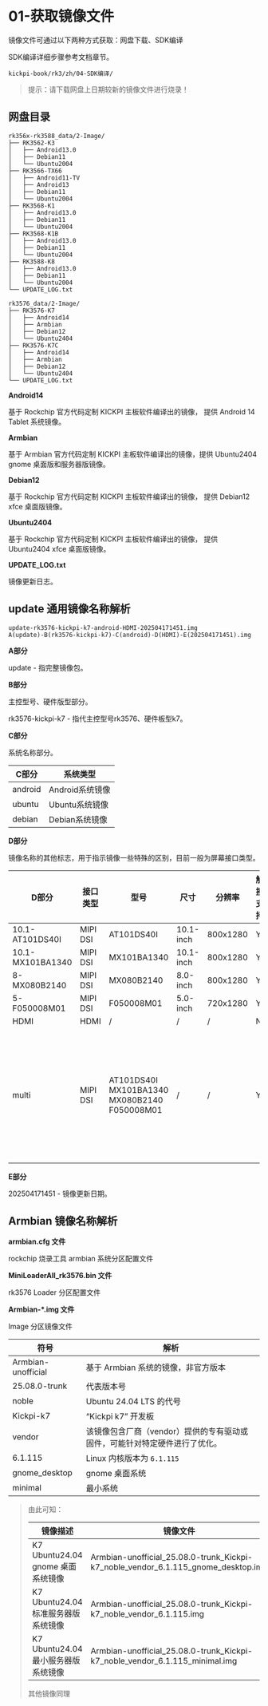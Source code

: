 # 01-获取镜像文件

镜像文件可通过以下两种方式获取：网盘下载、SDK编译

SDK编译详细步骤参考文档章节。

```
kickpi-book/rk3/zh/04-SDK编译/
```

> 提示：请下载网盘上日期较新的镜像文件进行烧录！



## 网盘目录

```
rk356x-rk3588_data/2-Image/
├── RK3562-K3
│   ├── Android13.0
│   ├── Debian11
│   └── Ubuntu2004
├── RK3566-TX66
│   ├── Android11-TV
│   ├── Android13
│   ├── Debian11
│   └── Ubuntu2004
├── RK3568-K1
│   ├── Android13.0
│   ├── Debian11
│   └── Ubuntu2004
├── RK3568-K1B
│   ├── Android13.0
│   ├── Debian11
│   └── Ubuntu2004
├── RK3588-K8
│   ├── Android13.0
│   ├── Debian11
│   └── Ubuntu2004
└── UPDATE_LOG.txt

rk3576_data/2-Image/
├── RK3576-K7
│   ├── Android14
│   ├── Armbian
│   ├── Debian12
│   └── Ubuntu2404
├── RK3576-K7C
│   ├── Android14
│   ├── Armbian
│   ├── Debian12
│   └── Ubuntu2404
└── UPDATE_LOG.txt
```



**Android14**

基于 Rockchip 官方代码定制 KICKPI 主板软件编译出的镜像， 提供 Android 14 Tablet 系统镜像。

**Armbian**

基于 Armbian 官方代码定制 KICKPI 主板软件编译出的镜像，提供 Ubuntu2404 gnome 桌面版和服务器版镜像。

**Debian12**

基于 Rockchip 官方代码定制 KICKPI 主板软件编译出的镜像， 提供 Debian12 xfce 桌面版镜像。

**Ubuntu2404**

基于 Rockchip 官方代码定制 KICKPI 主板软件编译出的镜像， 提供 Ubuntu2404 xfce 桌面版镜像。

**UPDATE_LOG.txt**

镜像更新日志。



## update 通用镜像名称解析

```
update-rk3576-kickpi-k7-android-HDMI-202504171451.img
A(update)-B(rk3576-kickpi-k7)-C(android)-D(HDMI)-E(202504171451).img
```

**A部分**

update - 指完整镜像包。



**B部分**

主控型号、硬件版型部分。

rk3576-kickpi-k7 - 指代主控型号rk3576、硬件板型k7。



**C部分**

系统名称部分。

| C部分   | 系统类型        |
| ------- | --------------- |
| android | Android系统镜像 |
| ubuntu  | Ubuntu系统镜像  |
| debian  | Debian系统镜像  |



**D部分**

镜像名称的其他标志，用于指示镜像一些特殊的区别，目前一般为屏幕接口类型。

| D部分            | 接口类型 | **型号**                                                    | **尺寸**  | **分辨率** | 触摸支持 | 备注                                                         |
| ---------------- | -------- | ----------------------------------------------------------- | --------- | ---------- | -------- | ------------------------------------------------------------ |
| 10.1-AT101DS40I  | MIPI DSI | AT101DS40I                                                  | 10.1-inch | 800x1280   | Y        |                                                              |
| 10.1-MX101BA1340 | MIPI DSI | MX101BA1340                                                 | 10.1-inch | 800x1280   | Y        |                                                              |
| 8-MX080B2140     | MIPI DSI | MX080B2140                                                  | 8.0-inch  | 800x1280   | Y        |                                                              |
| 5-F050008M01     | MIPI DSI | F050008M01                                                  | 5.0-inch  | 720x1280   | Y        |                                                              |
| HDMI             | HDMI     | /                                                           | /         | /          | N        |                                                              |
| multi            | MIPI DSI | AT101DS40I<br />MX101BA1340<br />MX080B2140<br />F050008M01 | /         | /          | Y        | 根据硬件自动识别 MIPI 屏型号（不接 MIPI 屏幕，默认显示HDMI），**主板版本 V1.3 后支持** !!! |



**E部分**

202504171451 - 镜像更新日期。



## Armbian 镜像名称解析

**armbian.cfg 文件**

rockchip 烧录工具 armbian 系统分区配置文件



**MiniLoaderAll_rk3576.bin 文件**

rk3576 Loader 分区配置文件



**Armbian-*.img 文件**

Image 分区镜像文件

| 符号               | 解析                                                         |
| ------------------ | ------------------------------------------------------------ |
| Armbian-unofficial | 基于 Armbian 系统的镜像，非官方版本                          |
| 25.08.0-trunk      | 代表版本号                                                   |
| noble              | Ubuntu 24.04 LTS 的代号                                      |
| Kickpi-k7          | “Kickpi k7” 开发板                                           |
| vendor             | 该镜像包含厂商（vendor）提供的专有驱动或固件，可能针对特定硬件进行了优化。 |
| 6.1.115            | Linux 内核版本为 `6.1.115`                                   |
| gnome_desktop      | gnome 桌面系统                                               |
| minimal            | 最小系统                                                     |

> 由此可知：
>
> | 镜像描述                            | 镜像文件                                                     |
> | ----------------------------------- | ------------------------------------------------------------ |
> | K7 Ubuntu24.04 gnome 桌面系统镜像   | Armbian-unofficial_25.08.0-trunk_Kickpi-k7_noble_vendor_6.1.115_gnome_desktop.img |
> | K7 Ubuntu24.04 标准服务器版系统镜像 | Armbian-unofficial_25.08.0-trunk_Kickpi-k7_noble_vendor_6.1.115.img |
> | K7 Ubuntu24.04 最小服务器版系统镜像 | Armbian-unofficial_25.08.0-trunk_Kickpi-k7_noble_vendor_6.1.115_minimal.img |
>
> 其他镜像同理


